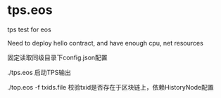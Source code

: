 # tps.eos
tps test for eos


Need to deploy hello contract, and have enough cpu, net resources

固定读取同级目录下config.json配置

./tps.eos 启动TPS输出

./top.eos -f txids.file  校验txid是否存在于区块链上，依赖HistoryNode配置